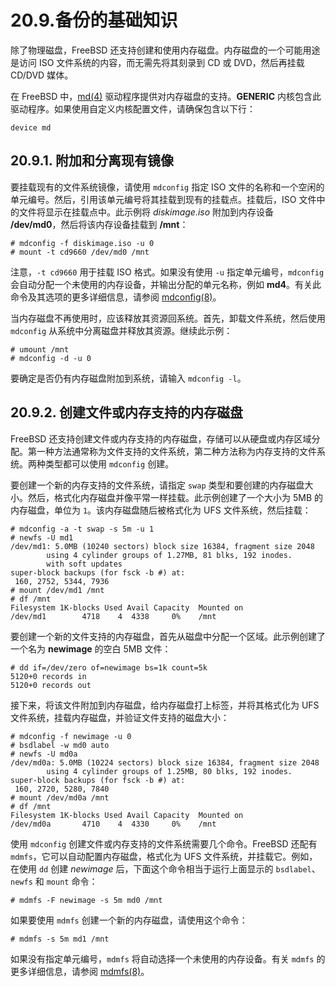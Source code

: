 # 20.9.备份的基础知识


除了物理磁盘，FreeBSD 还支持创建和使用内存磁盘。内存磁盘的一个可能用途是访问 ISO 文件系统的内容，而无需先将其刻录到 CD 或 DVD，然后再挂载 CD/DVD 媒体。

在 FreeBSD 中，[md(4)](https://man.freebsd.org/cgi/man.cgi?query=md&sektion=4&format=html) 驱动程序提供对内存磁盘的支持。**GENERIC** 内核包含此驱动程序。如果使用自定义内核配置文件，请确保包含以下行：

```
device md
```

## 20.9.1. 附加和分离现有镜像

要挂载现有的文件系统镜像，请使用 `mdconfig` 指定 ISO 文件的名称和一个空闲的单元编号。然后，引用该单元编号将其挂载到现有的挂载点。挂载后，ISO 文件中的文件将显示在挂载点中。此示例将 *diskimage.iso* 附加到内存设备 **/dev/md0**，然后将该内存设备挂载到 **/mnt**：

```
# mdconfig -f diskimage.iso -u 0
# mount -t cd9660 /dev/md0 /mnt
```

注意，`-t cd9660` 用于挂载 ISO 格式。如果没有使用 `-u` 指定单元编号，`mdconfig` 会自动分配一个未使用的内存设备，并输出分配的单元名称，例如 **md4**。有关此命令及其选项的更多详细信息，请参阅 [mdconfig(8)](https://man.freebsd.org/cgi/man.cgi?query=mdconfig&sektion=8&format=html)。

当内存磁盘不再使用时，应该释放其资源回系统。首先，卸载文件系统，然后使用 `mdconfig` 从系统中分离磁盘并释放其资源。继续此示例：

```
# umount /mnt
# mdconfig -d -u 0
```

要确定是否仍有内存磁盘附加到系统，请输入 `mdconfig -l`。

## 20.9.2. 创建文件或内存支持的内存磁盘

FreeBSD 还支持创建文件或内存支持的内存磁盘，存储可以从硬盘或内存区域分配。第一种方法通常称为文件支持的文件系统，第二种方法称为内存支持的文件系统。两种类型都可以使用 `mdconfig` 创建。

要创建一个新的内存支持的文件系统，请指定 `swap` 类型和要创建的内存磁盘大小。然后，格式化内存磁盘并像平常一样挂载。此示例创建了一个大小为 5MB 的内存磁盘，单位为 `1`。该内存磁盘随后被格式化为 UFS 文件系统，然后挂载：

```
# mdconfig -a -t swap -s 5m -u 1
# newfs -U md1
/dev/md1: 5.0MB (10240 sectors) block size 16384, fragment size 2048
        using 4 cylinder groups of 1.27MB, 81 blks, 192 inodes.
        with soft updates
super-block backups (for fsck -b #) at:
 160, 2752, 5344, 7936
# mount /dev/md1 /mnt
# df /mnt
Filesystem 1K-blocks Used Avail Capacity  Mounted on
/dev/md1        4718    4  4338     0%    /mnt
```

要创建一个新的文件支持的内存磁盘，首先从磁盘中分配一个区域。此示例创建了一个名为 **newimage** 的空白 5MB 文件：

```
# dd if=/dev/zero of=newimage bs=1k count=5k
5120+0 records in
5120+0 records out
```

接下来，将该文件附加到内存磁盘，给内存磁盘打上标签，并将其格式化为 UFS 文件系统，挂载内存磁盘，并验证文件支持的磁盘大小：

```
# mdconfig -f newimage -u 0
# bsdlabel -w md0 auto
# newfs -U md0a
/dev/md0a: 5.0MB (10224 sectors) block size 16384, fragment size 2048
        using 4 cylinder groups of 1.25MB, 80 blks, 192 inodes.
super-block backups (for fsck -b #) at:
 160, 2720, 5280, 7840
# mount /dev/md0a /mnt
# df /mnt
Filesystem 1K-blocks Used Avail Capacity  Mounted on
/dev/md0a       4710    4  4330     0%    /mnt
```

使用 `mdconfig` 创建文件或内存支持的文件系统需要几个命令。FreeBSD 还配有 `mdmfs`，它可以自动配置内存磁盘，格式化为 UFS 文件系统，并挂载它。例如，在使用 `dd` 创建 *newimage* 后，下面这个命令相当于运行上面显示的 `bsdlabel`、`newfs` 和 `mount` 命令：

```
# mdmfs -F newimage -s 5m md0 /mnt
```

如果要使用 `mdmfs` 创建一个新的内存磁盘，请使用这个命令：

```
# mdmfs -s 5m md1 /mnt
```

如果没有指定单元编号，`mdmfs` 将自动选择一个未使用的内存设备。有关 `mdmfs` 的更多详细信息，请参阅 [mdmfs(8)](https://man.freebsd.org/cgi/man.cgi?query=mdmfs&sektion=8&format=html)。
